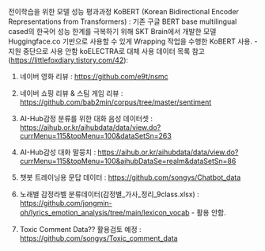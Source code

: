  전이학습을 위한 모델 성능 평과과정
 KoBERT (Korean Bidirectional Encoder Representations from Transformers) : 기존 구글 BERT base multilingual cased의 한국어 성능 한계를 극복하기 위해 SKT Brain에서 개발한 모델
 Huggingface.co 기반으로 사용할 수 있게 Wrapping 작업을 수행한 KoBERT 사용. - 지원 중단으로 사용 안함 koELECTRA로 대체
 사용 데이터 목록 참고(https://littlefoxdiary.tistory.com/42):
 1. 네이버 영화 리뷰 : https://github.com/e9t/nsmc
 2. 네이버 쇼핑 리뷰 & 스팀 게임 리뷰 : https://github.com/bab2min/corpus/tree/master/sentiment
 3. AI-Hub감정 분류를 위한 대화 음성 데이터셋 : https://aihub.or.kr/aihubdata/data/view.do?currMenu=115&topMenu=100&dataSetSn=263
 4. AI-Hub감성 대화 말뭉치 : https://aihub.or.kr/aihubdata/data/view.do?currMenu=115&topMenu=100&aihubDataSe=realm&dataSetSn=86
 5. 챗봇 트레이닝용 문답 데이터 : https://github.com/songys/Chatbot_data
 6. 노래별 감정라벨 분류데이터(감정별_가사_정리_9class.xlsx) : https://github.com/jongmin-oh/lyrics_emotion_analysis/tree/main/lexicon_vocab - 활용 안함.

 5. Toxic Comment Data?? 활용검토 예정 : https://github.com/songys/Toxic_comment_data